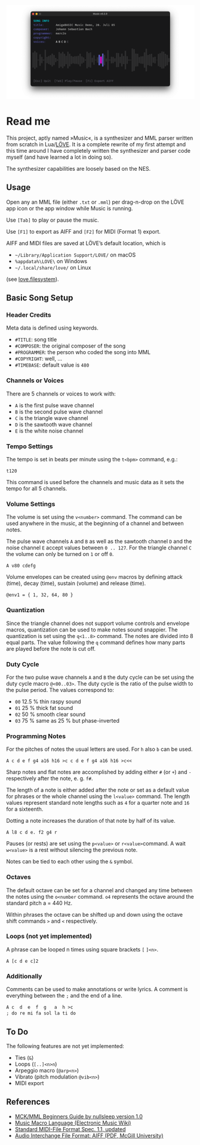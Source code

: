 ![Music](music-preview.png)

# Read me

This project, aptly named »Music«, is a synthesizer and MML parser written from scratch in Lua/[LÖVE](https://love2d.org/). It is a complete rewrite of my first attempt and this time around I have completely written the synthesizer and parser code myself (and have learned a lot in doing so).

The synthesizer capabilities are loosely based on the NES. 

## Usage

Open any an MML file (either `.txt` or `.mml`) per drag-n-drop on the LÖVE app icon or the app window while Music is running.

Use `[Tab]` to play or pause the music.

Use `[F1]` to export as AIFF and `[F2]` for MIDI (Format 1) export.

AIFF and MIDI files are saved at LÖVE’s default location, which is

- `~/Library/Application Support/LOVE/` on macOS
- `%appdata%\LOVE\` on Windows
- `~/.local/share/love/` on Linux

(see [love.filesystem](https://love2d.org/wiki/love.filesystem)).


## Basic Song Setup

### Header Credits

Meta data is defined using keywords.

- `#TITLE`: song title
- `#COMPOSER`: the original composer of the song
- `#PROGRAMMER`: the person who coded the song into MML
- `#COPYRIGHT`: well, …
- `#TIMEBASE`: default value is `480`


### Channels or Voices 

There are 5 channels or voices to work with:

- `A` is the first pulse wave channel
- `B` is the second pulse wave channel
- `C` is the triangle wave channel
- `D` is the sawtooth wave channel
- `E` is the white noise channel


### Tempo Settings

The tempo is set in beats per minute using the `t<bpm>` command, e.g.:

	t120

This command is used before the channels and music data as it sets the tempo for all 5 channels.


### Volume Settings

The volume is set using the `v<number>` command. The command can be used anywhere in the music, at the beginning of a channel and between notes.

The pulse wave channels `A` and `B` as well as the sawtooth channel `D` and the noise channel `E` accept values between `0 .. 127`. For the triangle channel `C` the volume can only be turned on `1` or off `0`.

	A v80 cdefg

Volume envelopes can be created using `@env` macros by defining  attack (time), decay (time), sustain (volume) and release (time).

	@env1 = { 1, 32, 64, 80 }


### Quantization

Since the triangle channel does not support volume controls and envelope macros, quantization can be used to make notes sound snappier. The quantization is set using the `q<1..8>` command. The notes are divided into 8 equal parts. The value following the `q` command defines how many parts are played before the note is cut off.


### Duty Cycle

For the two pulse wave channels `A` and `B` the duty cycle can be set using the duty cycle macro `@<00..03>`. The duty cycle is the ratio of the pulse width to the pulse period. The values correspond to:

- `00` 12.5 % thin raspy sound
- `01` 25 % thick  fat sound
- `02` 50 % smooth clear sound
- `03` 75 % same as 25 % but phase-inverted


### Programming Notes

For the pitches of notes the usual letters are used. For `h` also `b` can be used.

	A c d e f g4 a16 h16 >c c d e f g4 a16 h16 >c<<

Sharp notes and flat notes are accomplished by adding either `#` (or `+`) and `-` respectively after the note, e. g. `f#`.

The length of a note is either added after the note or set as a default value for phrases or the whole channel using the `l<value>` command. The length values represent standard note lengths such as `4` for a quarter note and `16` for a sixteenth.

Dotting a note increases the duration of that note by half of its value.

	A l8 c d e. f2 g4 r

Pauses (or rests) are set using the `p<value>` or `r<value>`command. A wait `w<value>` is a rest without silencing the previous note.

Notes can be tied to each other using the `&` symbol.


### Octaves

The default octave can be set for a channel and changed any time between the notes using the `o<number` command. `o4` represents the octave around the standard pitch a = 440 Hz.

Within phrases the octave can be shifted up and down using the octave shift commands `>` and `<` respectively.


### Loops (not yet implemented)

A phrase can be looped n times using square brackets `[` `]<n>`.

	A [c d e c]2


### Additionally

Comments can be used to make annotations or write lyrics. A comment is everything between the `;` and the end of a line.

	A c  d  e  f  g   a  h >c 
	; do re mi fa sol la ti do


## To Do

The following features are not yet implemented:

- Ties (`&`)
- Loops (`[..]<n>n`)
- Arpeggio macro (`@arp<n>`)
- Vibrato (pitch modulation `@vib<n>`)
- MIDI export


## References

- [MCK/MML Beginners Guide by nullsleep version 1.0](https://archive.nesdev.org/mck_guide_v1.0.txt)
- [Music Macro Language (Electronic Music Wiki)](https://electronicmusic.fandom.com/wiki/Music_Macro_Language)
- [Standard MIDI-File Format Spec. 1.1, updated](http://www.music.mcgill.ca/~ich/classes/mumt306/StandardMIDIfileformat.html)
- [Audio Interchange File Format: AIFF (PDF, McGill University)](https://www-mmsp.ece.mcgill.ca/Documents/AudioFormats/AIFF/Docs/AIFF-1.3.pdf)
